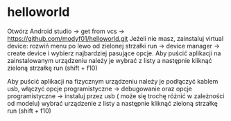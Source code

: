 # helloworld
Otwórz Android studio -> get from vcs -> https://github.com/modyf01/helloworld.git
Jeżeli nie masz, zainstaluj virtual device:
rozwiń menu po lewo od zielonej strzałki run -> device manager -> create device i wybierz najbardziej pasujące opcje. 
Aby puścić aplikacji na zainstalowanym urządzeniu należy je wybrać z listy a następnie kliknąć zieloną strzałkę run (shift + f10)

Aby puścić aplikacji na fizycznym urządzeniu należy je podłączyć kablem usb, włączyć opcje programistyczne -> debugowanie oraz opcje programistyczne -> instaluj przez usb ( może się trochę różnić w zależności od modelu)
wybrać urządzenie z listy a następnie kliknąć zieloną strzałkę run (shift + f10)
